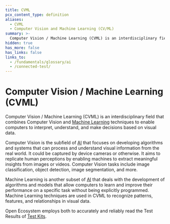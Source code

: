 ```yaml
---
title: CVML
pcx_content_type: definition
aliases:
  - CVML
  - Computer Vision and Machine Learning (CV/ML)
summary: >-
  Computer Vision / Machine Learning (CVML) is an interdisciplinary field that combines Computer Vision and [Machine Learning](/fundamentals/glossary/ai) techniques to enable computers to interpret, understand, and make decisions based on visual data.
hidden: true
has_more: false
has_links: false
links_to:
  - /fundamentals/glossary/ai
  - /connected-test/
---
```


# Computer Vision / Machine Learning (CVML)

Computer Vision / Machine Learning (CVML) is an interdisciplinary field that combines Computer Vision and [Machine Learning](/fundamentals/glossary/ai) techniques to enable computers to interpret, understand, and make decisions based on visual data.

Computer Vision is the subfield of [AI](/fundamentals/glossary/ai) that focuses on developing algorithms and systems that can process and understand visual information from the real world. It could be captured by device cameras or otherwise. It aims to replicate human perceptions by enabling machines to extract meaningful insights from images or videos. Computer Vision tasks include image classification, object detection, image segmentation, and more.

Machine Learning is another subset of [AI](/fundamentals/glossary/ai) that deals with the development of algorithms and models that allow computers to learn and improve their performance on a specific task without being explicitly programmed. Machine Learning techniques are used in CVML to recognize patterns, features, and relationships in visual data.

Open Ecosystem employs both to accurately and reliably read the Test Results of [Test Kits](/connected-test/).
